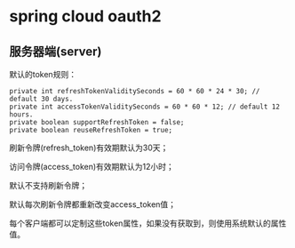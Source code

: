 # spring cloud oauth2

## 服务器端(server)



默认的token规则：

	private int refreshTokenValiditySeconds = 60 * 60 * 24 * 30; // default 30 days.
	private int accessTokenValiditySeconds = 60 * 60 * 12; // default 12 hours.
	private boolean supportRefreshToken = false;
	private boolean reuseRefreshToken = true;
刷新令牌(refresh_token)有效期默认为30天；

访问令牌(access_token)有效期默认为12小时；

默认不支持刷新令牌；

默认每次刷新令牌都重新改变access_token值；

每个客户端都可以定制这些token属性，如果没有获取到，则使用系统默认的属性值。

